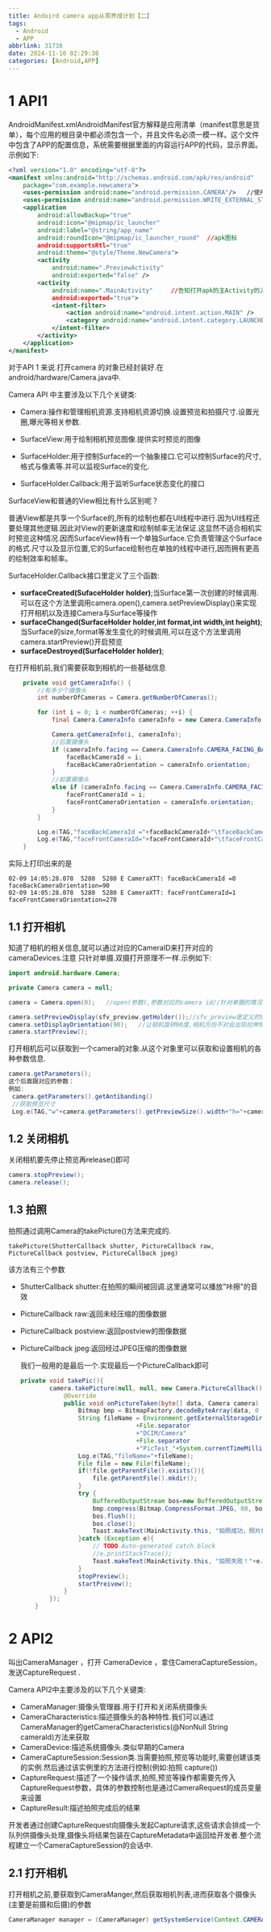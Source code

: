 ```yaml
---
title: Andoird camera app从零养成计划【二】
tags:
  - Android
  - APP
abbrlink: 31738
date: 2024-11-10 02:29:38
categories: [Android,APP]
---
```


# 1 API1

AndroidManifest.xmlAndroidManifest官方解释是应用清单（manifest意思是货单），每个应用的根目录中都必须包含一个，并且文件名必须一模一样。这个文件中包含了APP的配置信息，系统需要根据里面的内容运行APP的代码，显示界面。示例如下:

```xml
<?xml version="1.0" encoding="utf-8"?>
<manifest xmlns:android="http://schemas.android.com/apk/res/android"
    package="com.example.newcamera">
    <uses-permission android:name="android.permission.CAMERA"/>   //使用camera的权限
    <uses-permission android:name="android.permission.WRITE_EXTERNAL_STORAGE"/> //写文件的权限
    <application
        android:allowBackup="true"
        android:icon="@mipmap/ic_launcher"
        android:label="@string/app_name"
        android:roundIcon="@mipmap/ic_launcher_round"  //apk图标
        android:supportsRtl="true"
        android:theme="@style/Theme.NewCamera">
        <activity
            android:name=".PreviewActivity"
            android:exported="false" />
        <activity
            android:name=".MainActivity"     //告知打开apk的主Activity的入口
            android:exported="true">
            <intent-filter>
                <action android:name="android.intent.action.MAIN" />
                <category android:name="android.intent.category.LAUNCHER" />
            </intent-filter>
        </activity>
    </application>
</manifest>
```

对于API 1 来说.打开camera 的对象已经封装好.在android/hardware/Camera.java中.

Camera API 中主要涉及以下几个关键类:

- Camera:操作和管理相机资源.支持相机资源切换.设置预览和拍摄尺寸.设置光圈,曝光等相关参数.

- SurfaceView:用于绘制相机预览图像.提供实时预览的图像

- SurfaceHolder:用于控制Surface的一个抽象接口.它可以控制Surface的尺寸,格式与像素等.并可以监视Surface的变化.

- SurfaceHolder.Callback:用于监听Surface状态变化的接口



SurfaceView和普通的View相比有什么区别呢？

普通View都是共享一个Surface的,所有的绘制也都在UI线程中进行.因为UI线程还要处理其他逻辑.因此对View的更新速度和绘制帧率无法保证.这显然不适合相机实时预览这种情况.因而SurfaceView持有一个单独Surface.它负责管理这个Surface的格式.尺寸以及显示位置,它的Surface绘制也在单独的线程中进行,因而拥有更高的绘制效率和帧率。



SurfaceHolder.Callback接口里定义了三个函数:

- **surfaceCreated(SufaceHolder holder)**;当Surface第一次创建的时候调用.可以在这个方法里调用camera.open(),camera.setPreviewDisplay()来实现打开相机以及连接Camera与Surface等操作
- **surfaceChanged(SurfaceHolder holder,int format,int width,int height)**;当Surface的size,format等发生变化的时候调用,可以在这个方法里调用camera.startPreview()开启预览
- **surfaceDestroyed(SurfaceHolder holder)**;

在打开相机前,我们需要获取到相机的一些基础信息

```java
    private void getCameraInfo() {
        //有多少个摄像头
        int numberOfCameras = Camera.getNumberOfCameras();

        for (int i = 0; i < numberOfCameras; ++i) {
            final Camera.CameraInfo cameraInfo = new Camera.CameraInfo();

            Camera.getCameraInfo(i, cameraInfo);
            //后置摄像头
            if (cameraInfo.facing == Camera.CameraInfo.CAMERA_FACING_BACK) {
                faceBackCameraId = i;
                faceBackCameraOrientation = cameraInfo.orientation;
            }
            //前置摄像头
            else if (cameraInfo.facing == Camera.CameraInfo.CAMERA_FACING_FRONT) {
                faceFrontCameraId = i;
                faceFrontCameraOrientation = cameraInfo.orientation;
            }
        }

        Log.e(TAG,"faceBackCameraId ="+faceBackCameraId+"\tfaceBackCameraOrientation="+faceBackCameraOrientation);
        Log.e(TAG,"faceFrontCameraId="+faceFrontCameraId+"\tfaceFrontCameraOrientation="+faceFrontCameraOrientation);
    }
```

实际上打印出来的是

```
02-09 14:05:28.078  5280  5280 E CameraXTT: faceBackCameraId =0	faceBackCameraOrientation=90
02-09 14:05:28.078  5280  5280 E CameraXTT: faceFrontCameraId=1	faceFrontCameraOrientation=270
```

## 1.1 打开相机

知道了相机的相关信息,就可以通过对应的CameraID来打开对应的cameraDevices.注意 只针对单摄.双摄打开原理不一样.示例如下:

```java
import android.hardware.Camera;

private Camera camera = null;

camera = Camera.open(0);   //open(参数),参数对应的camera id//针对单摄的情况.可以通过这个方法直接打开对应的device设备.

camera.setPreviewDisplay(sfv_preview.getHolder());//sfv_preview是定义的SurfaceView,用来呈现相机的预览.
camera.setDisplayOrientation(90);   //让相机旋转90度,相机方向不对会出现拉伸情况.
camera.startPreview();
```

打开相机后可以获取到一个camera的对象.从这个对象里可以获取和设置相机的各种参数信息.

```java
camera.getParameters();
这个后面跟对应的参数：
例如:
 camera.getParameters().getAntibanding()
 //获取预览尺寸
 Log.e(TAG,"w"+camera.getParameters().getPreviewSize().width+"h="+camera.getParameters().getPreviewSize().height);
```

## 1.2 关闭相机

关闭相机要先停止预览再release()即可

```java
camera.stopPreview();
camera.release();
```

## 1.3 拍照

拍照通过调用Camera的takePicture()方法来完成的.

```
takePicture(ShutterCallback shutter, PictureCallback raw, PictureCallback postview, PictureCallback jpeg)
```

该方法有三个参数

- ShutterCallback shutter:在拍照的瞬间被回调.这里通常可以播放"咔擦"的音效

- PictureCallback raw:返回未经压缩的图像数据

- PictureCallback postview:返回postview的图像数据

- PictureCallback jpeg:返回经过JPEG压缩的图像数据

  我们一般用的是最后一个.实现最后一个PictureCallback即可

  ```java
  private void takePic(){
          camera.takePicture(null, null, new Camera.PictureCallback() {
              @Override
              public void onPictureTaken(byte[] data, Camera camera) {
                  Bitmap bmp = BitmapFactory.decodeByteArray(data, 0 ,data.length);
                  String fileName = Environment.getExternalStorageDirectory().toString()
                                  +File.separator
                                  +"DCIM/Camera"
                                  +File.separator
                                  +"PicTest_"+System.currentTimeMillis()+".jpg";
                  Log.e(TAG,"fileName="+fileName);
                  File file = new File(fileName);
                  if(!file.getParentFile().exists()){
                      file.getParentFile().mkdir();
                  }
                  try {
                      BufferedOutputStream bos=new BufferedOutputStream(new FileOutputStream(file));
                      bmp.compress(Bitmap.CompressFormat.JPEG, 80, bos);//向缓冲区压缩图片
                      bos.flush();
                      bos.close();
                      Toast.makeText(MainActivity.this, "拍照成功，照片保存在"+fileName+"文件之中！", Toast.LENGTH_LONG).show();
                  }catch (Exception e){
                      // TODO Auto-generated catch block
                      //e.printStackTrace();
                      Toast.makeText(MainActivity.this, "拍照失败！"+e.toString(), Toast.LENGTH_LONG).show();
                  }
                  stopPreview();
                  startPreivew();
              }
          });
      }
  ```

  

# 2 API2

叫出CameraManager ，打开 CameraDevice ，拿住CameraCaptureSession，发送CaptureRequest .

Camera API2中主要涉及的以下几个关键类:

- CameraManager:摄像头管理器.用于打开和关闭系统摄像头
- CameraCharacteristics:描述摄像头的各种特性.我们可以通过CameraManager的getCameraCharacteristics(@NonNull String cameraId)方法来获取
- CameraDevice:描述系统摄像头.类似早期的Camera
- CameraCaptureSession:Session类.当需要拍照,预览等功能时,需要创建该类的实例.然后通过该实例里的方法进行控制(例如:拍照 capture())
- CaptureRequest:描述了一个操作请求,拍照,预览等操作都需要先传入CaptureRequest参数，具体的参数控制也是通过CameraRequest的成员变量来设置
- CaptureResult:描述拍照完成后的结果

开发者通过创建CaptureRequest向摄像头发起Capture请求,这些请求会排成一个队列供摄像头处理,摄像头将结果包装在CaptureMetadata中返回给开发者.整个流程建立一个CameraCaptureSession的会话中.

## 2.1 打开相机

打开相机之前,要获取到CameraManger,然后获取相机列表,进而获取各个摄像头(主要是前摄和后摄)的参数

```java
CameraManager manager = (CameraManager) getSystemService(Context.CAMERA_SERVICE);
```


